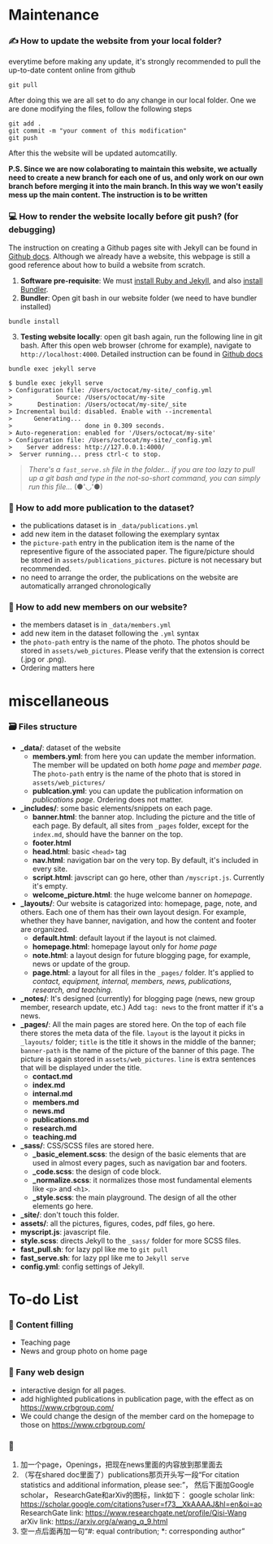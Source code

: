 # Maintenance
### ✍️ How to update the website from your local folder?
everytime before making any update, it's strongly recommended to pull the up-to-date content online from github
```git
git pull
```
After doing this we are all set to do any change in our local folder. One we are done modifying the files, follow the following steps
```git
git add .
git commit -m "your comment of this modification"
git push
```
After this the website will be updated automcatilly. 

**P.S. Since we are now colaborating to maintain this website, we actually need to create a new branch for each one of us, and only work on our own branch before merging it into the main branch. In this way we won't easily mess up the main content. The instruction is to be written**

### 💻 How to render the website locally before git push? (for debugging)
The instruction on creating a Github pages site with Jekyll can be found in [Github docs](https://docs.github.com/en/pages/setting-up-a-github-pages-site-with-jekyll/creating-a-github-pages-site-with-jekyll). Although we already have a website, this webpage is still a good reference about how to build a website from scratch.

1. **Software pre-requisite**: We must [install Ruby and Jekyll](https://jekyllrb.com/docs/installation/windows/), and also [install Bundler](https://bundler.io/).
2. **Bundler**: Open git bash in our website folder (we need to have bundler installed)
```git
bundle install
```
3. **Testing website locally**: open git bash again, run the following line in git bash. After this open web browser (chrome for example), navigate to `http://localhost:4000`. Detailed instruction can be found in [Github docs](https://docs.github.com/en/pages/setting-up-a-github-pages-site-with-jekyll/testing-your-github-pages-site-locally-with-jekyll)
```git
bundle exec jekyll serve
```
```git
$ bundle exec jekyll serve
> Configuration file: /Users/octocat/my-site/_config.yml
>            Source: /Users/octocat/my-site
>       Destination: /Users/octocat/my-site/_site
> Incremental build: disabled. Enable with --incremental
>      Generating...
>                    done in 0.309 seconds.
> Auto-regeneration: enabled for '/Users/octocat/my-site'
> Configuration file: /Users/octocat/my-site/_config.yml
>    Server address: http://127.0.0.1:4000/
>  Server running... press ctrl-c to stop.
```

> *There's a `fast_serve.sh` file in the folder... if you are too lazy to pull up a git bash and type in the not-so-short command, you can simply run this file...*
>  (●'◡'●)


### 📖 How to add more publication to the dataset?
- the publications dataset is in `_data/publications.yml`
- add new item in the dataset following the exemplary syntax
- the `picture-path` entry in the publication item is the name of the representive figure of the associated paper. The figure/picture should be stored in `assets/publications_pictures`. picture is not necessary but recommended.
- no need to arrange the order, the publications on the website are automatically arranged chronologically

### 🧙 How to add new members on our website?
- the members dataset is in `_data/members.yml`
- add new item in the dataset following the `.yml` syntax
- the `photo-path` entry is the name of the photo. The photos should be stored in `assets/web_pictures`. Please verify that the extension is correct (.jpg or .png).
- Ordering matters here




# miscellaneous
### 🗃️ Files structure
- **_data/**: dataset of the website 
    - **members.yml**: from here you can update the member information. The member will be updated on both *home page* and *member page*. The `photo-path` entry is the name of the photo that is stored in `assets/web_pictures/` 
    - **publcation.yml**: you can update the publication information on *publications page*. Ordering does not matter.
- **_includes/**: some basic elements/snippets on each page.
    - **banner.html**: the banner atop. Including the picture and the title of each page. By default, all sites from `_pages` folder, except for the `index.md`, should have the banner on the top.
    - **footer.html**
    - **head.html**: basic `<head>` tag
    - **nav.html**: navigation bar on the very top. By default, it's included in every site. 
    - **script.html**: javscript can go here, other than `/myscript.js`. Currently it's empty.
    - **welcome_picture.html**: the huge welcome banner on *homepage*. 
- **_layouts/**: Our website is catagorized into: homepage, page, note, and others. Each one of them has their own layout design. For example, whether they have banner, navigation, and how the content and footer are organized.
    - **default.html**: default layout if the layout is not claimed.
    - **homepage.html**: homepage layout only for *home page*
    - **note.html**: a layout design for future blogging page, for example, news or update of the group.
    - **page.html**: a layout for all files in the `_pages/` folder. It's applied to *contact, equipment, internal, members, news, publications, research, and teaching*.
- **_notes/**: It's designed (currently) for blogging page (news, new group member, research update, etc.) Add `tag: news` to the front matter if it's a news.
- **_pages/**: All the main pages are stored here. On the top of each file there stores the meta data of the file. `layout` is the layout it picks in `_layouts/` folder; `title` is the title it shows in the middle of the banner; `banner-path` is the name of the picture of the banner of this page. The picture is again stored in `assets/web_pictures`. `line` is extra sentences that will be displayed under the title.  
    - **contact.md**
    - **index.md**
    - **internal.md**
    - **members.md**
    - **news.md**
    - **publications.md**
    - **research.md**
    - **teaching.md**
- **_sass/**: CSS/SCSS files are stored here.
    - **_basic_element.scss**: the design of the basic elements that are used in almost every pages, such as navigation bar and footers.
    - **_code.scss**: the design of code block.
    - **_normalize.scss**: it normalizes those most fundamental elements like `<p>` and `<h1>`.
    - **_style.scss**: the main playground. The design of all the other elements go here.
- **_site/**: don't touch this folder.
- **assets/**: all the pictures, figures, codes, pdf files, go here. 
- **myscript.js**: javascript file. 
- **style.scss**: directs Jekyll to the `_sass/` folder for more SCSS files.
- **fast_pull.sh**: for lazy ppl like me to `git pull`
- **fast_serve.sh**: for lazy ppl like me to `Jekyll serve`
- **config.yml**: config settings of Jekyll.



# To-do List

### 🍉 Content filling
- Teaching page
- News and group photo on home page
### 🌟 Fany web design
- interactive design for all pages. 
- add highlighted publications in publication page, with the effect as on https://www.crbgroup.com/
- We could change the design of the member card on the homepage to those on https://www.crbgroup.com/

### 🧀
1. 加一个page，Openings，把现在news里面的内容放到那里面去
4. （写在shared doc里面了）publications那页开头写一段“For citation statistics and additional information, please see:”， 然后下面加Google scholar， ResearchGate和arXiv的图标，link如下：
google scholar link: https://scholar.google.com/citations?user=f73__XkAAAAJ&hl=en&oi=ao
ResearchGate link: https://www.researchgate.net/profile/Qisi-Wang
arXiv link: https://arxiv.org/a/wang_q_9.html
5. 空一点后面再加一句“#: equal contribution; *: corresponding author”
